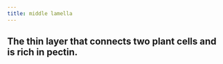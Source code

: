 ```yaml
---
title: middle lamella
---
```


## The thin layer that connects two plant cells and is rich in pectin.
